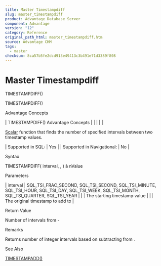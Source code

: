```yaml
---
title: Master Timestampdiff
slug: master_timestampdiff
product: Advantage Database Server
component: Advantage
version: "12"
category: Reference
original_path_html: master_timestampdiff.htm
source: Advantage CHM
tags:
  - master
checksum: 8ca57b5fe2dcd913e49413c3b491e71d3389f808
---
```


# Master Timestampdiff

TIMESTAMPDIFF()

TIMESTAMPDIFF()

Advantage Concepts

| TIMESTAMPDIFF()  Advantage Concepts |  |  |  |  |

[Scalar](master_supported_scalar_functions.md) function that finds the number of specified intervals between two timestamp values.

| Supported in SQL: | Yes |
| Supported in Navigational: | No |

Syntax

TIMESTAMPDIFF( interval, <timestamp1>, <timestamp2> ) à nValue

Parameters

| interval | SQL\_TSI\_FRAC\_SECOND, SQL\_TSI\_SECOND, SQL\_TSI\_MINUTE, SQL\_TSI\_HOUR, SQL\_TSI\_DAY, SQL\_TSI\_WEEK, SQL\_TSI\_MONTH, SQL\_TSI\_QUARTER, SQL\_TSI\_YEAR |
| <timestamp1> | The starting timestamp value |
| <timestamp> | The original timestamp to add to |

Return Value

Number of intervals from <timestamp2> - <timestamp1>

Remarks

Returns number of integer intervals based on subtracting <timestamp1> from <timestamp2>.

See Also

[TIMESTAMPADD()](master_timestampadd.md)
